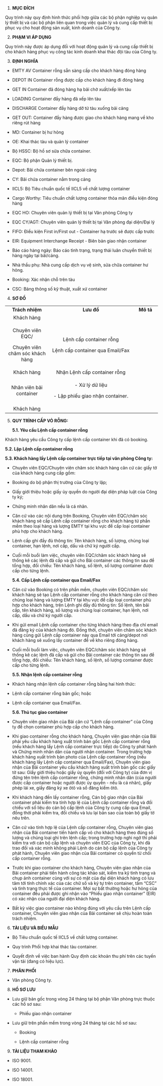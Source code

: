 1.  **MỤC ĐÍCH**

Quy trình này quy định hình thức phối hợp giữa các bộ phận nghiệp vụ
quản lý thiết bị và các bộ phận liên quan trong việc quản lý và cung cấp
thiết bị phục vụ cho hoạt động sản xuất, kinh doanh của Công ty.

2.  **PHẠM VI ÁP DỤNG**

Quy trình này được áp dụng đối với hoạt động quản lý và cung cấp thiết
bị cho khách hàng phục vụ công tác kinh doanh khai thác đội tàu của Công
ty.

3.  **ĐỊNH NGHĨA**

- EMTY AV Container rỗng sẵn sàng cấp cho khách hàng đóng hàng

- DEPOT IN Container rỗng được cấp cho khách hàng đi đóng hàng

- GET IN Container đã đóng hàng hạ bãi chờ xuất/xếp lên tàu

- LOADING Container đầy hàng đã xếp lên tàu

- DISCHARGE Container đầy hàng dỡ từ tàu xuống bãi cảng

- GET OUT: Container đầy hàng được giao cho khách hàng mang về kho riêng
  rút hàng

- MD: Container bị hư hỏng

- OE: Khai thác tàu và quản lý container

- Bộ HSSC: Bộ hồ sơ sửa chữa container.

- EQC: Bộ phận Quản lý thiết bị.

- Depot: Bãi chứa container bên ngoài cảng

- CY: Bãi chứa container nằm trong cảng

- IICL5: Bộ Tiêu chuẩn quốc tế IICL5 về chất lượng container

- Cargo Worthy: Tiêu chuẩn chất lượng container thỏa mãn điều kiện đóng
  hàng

- EQC HO: Chuyên viên quản lý thiết bị tại Văn phòng Công ty

- EQC CY/AGT: Chuyên viên quản lý thiết bị tại Văn phòng đại diện/Đại lý

- FIFO: Điều kiện First in/First out - Container hạ trước sẽ được cấp
  trước

- EIR: Equipment Interchange Receipt - Biên bản giao nhận container

- Báo cáo hàng ngày: Báo cáo tình trạng, trạng thái luân chuyển thiết bị
  hàng ngày tại bãi/cảng.

- Nhà thầu phụ: Nhà cung cấp dịch vụ vệ sinh, sửa chữa container hư
  hỏng.

- Booking: Xác nhận chỗ trên tàu

- CSC: Bảng thông số kỹ thuật, xuất xứ container

4.  **SƠ ĐỒ**

<table>
<colgroup>
<col style="width: 28%" />
<col style="width: 54%" />
<col style="width: 16%" />
</colgroup>
<tbody>
<tr>
<td style="text-align: center;"><strong>Trách nhiệm</strong></td>
<td style="text-align: center;"><strong>Lưu đồ</strong></td>
<td style="text-align: center;"><strong>Mô tả</strong></td>
</tr>
<tr>
<td style="text-align: center;">Khách hàng</td>
<td style="text-align: center;"></td>
<td style="text-align: center;"></td>
</tr>
<tr>
<td style="text-align: center;"><p>Chuyên viên EQC/</p>
<p>Chuyên viên chăm sóc khách hàng</p></td>
<td style="text-align: center;"><p>Lệnh cấp container rỗng</p>
<p>Lệnh cấp container qua Email/Fax</p></td>
<td style="text-align: center;"></td>
</tr>
<tr>
<td style="text-align: center;">Khách hàng</td>
<td style="text-align: center;">Nhận Lệnh cấp container rỗng</td>
<td style="text-align: center;"></td>
</tr>
<tr>
<td style="text-align: center;">Nhân viên bãi container</td>
<td style="text-align: center;"><p>- Xử lý dữ liệu</p>
<p>- Lập phiếu giao nhận container.</p></td>
<td style="text-align: center;"></td>
</tr>
<tr>
<td style="text-align: center;">Khách hàng</td>
<td style="text-align: center;"></td>
<td style="text-align: center;"></td>
</tr>
</tbody>
</table>

5.  **QUY TRÌNH CẤP VỎ RỖNG:**

    **5.1. Yêu cầu Lệnh cấp container rỗng**

Khách hàng yêu cầu Công ty cấp lệnh cấp container khi đã có booking.

**5.2. Lập Lệnh cấp container rỗng**

**5.3. Khách hàng lấy Lệnh cấp container trực tiếp tại văn phòng Công
ty:**

- Chuyên viên EQC/Chuyên viên chăm sóc khách hàng căn cứ các giấy tờ của
  khách hàng cung cấp gồm:

<!-- -->

- Booking do bộ phận thị trường của Công ty lập;

- Giấy giới thiệu hoặc giấy ủy quyền do người đại diện pháp luật của
  Công ty ký;

- Chứng minh nhân dân nếu là cá nhân.

<!-- -->

- Căn cứ vào các nội dung trên Booking, Chuyên viên EQC/chăm sóc khách
  hàng sẽ cấp Lệnh cấp container rỗng cho khách hàng từ phần mềm theo
  loại hàng và lượng EMTY tại khu vực để cấp loại container phù hợp cho
  khách hàng.

- Lệnh cấp ghi đầy đủ thông tin: Tên khách hàng, số lượng, chủng loại
  container, hạn lệnh, nơi cấp, dấu và chữ ký người cấp.

- Cuối mỗi buổi làm việc, chuyên viên EQC/chăm sóc khách hàng sẽ thống
  kê các lệnh đã cấp và gửi cho Bãi container các thông tin sau để tổng
  hợp, đối chiếu: Tên khách hàng, số lệnh, số lượng container được cấp
  cho từng lệnh.

  **5.4. Cấp Lệnh cấp container qua Email/Fax**

- Căn cứ vào Booking có trên phần mềm, chuyên viên EQC/chăm sóc khách
  hàng sẽ tạo Lệnh cấp container rỗng cho khách hàng căn cứ theo chủng
  loại hàng và lượng EMTY tại khu vực để cấp loại container phù hợp cho
  khách hàng, trên Lệnh ghi đầy đủ thông tin: Số lệnh, tên bãi cấp, tên
  khách hàng, số lượng và chủng loại container, hạn lệnh, nơi cấp, dấu
  và chữ ký người cấp.

- Khi gửi email Lệnh cấp container cho từng khách hàng theo địa chỉ
  email đã đăng ký của khách hàng đó. Đồng thời, chuyên viên chăm sóc
  khách hàng cũng gửi Lệnh cấp container này qua Email tới cảng/depot
  nơi khách hàng sẽ xuống lấy container để về kho riêng đóng hàng.

- Cuối mỗi buổi làm việc, chuyên viên EQC/chăm sóc khách hàng sẽ thống
  kê các lệnh đã cấp và gửi cho Bãi container các thông tin sau để tổng
  hợp, đối chiếu: Tên khách hàng, số lệnh, số lượng container được cấp
  cho từng lệnh.

  **5.5. Nhận lệnh cấp container rỗng**

- Khách hàng nhận lệnh cấp container rỗng bằng hai hình thức:

<!-- -->

- Lệnh cấp container rỗng bản gốc; hoặc

- Lệnh cấp container qua Email/Fax.

  **5.6. Thủ tục giao container**

<!-- -->

- Chuyên viên giao nhận của Bãi căn cứ “Lệnh cấp container” của Công ty
  để chọn container phù hợp cấp cho khách hàng.

- Khi giao container rỗng cho khách hàng, Chuyên viên giao nhận của Bãi
  phải yêu cầu khách hàng xuất trình bản gốc Lệnh cấp container rỗng
  (nếu khách hàng lấy Lệnh cấp container trực tiếp) do Công ty phát hành
  và Chứng minh nhân dân của người nhận container. Trong trường hợp
  khách hàng xuất trình bản photo của Lệnh cấp container rỗng (nếu khách
  hàng lấy Lệnh cấp container qua Email/Fax), Chuyên viên giao nhận của
  Bãi container yêu cầu khách hàng xuất trình bản gốc các giấy tờ sau:
  Giấy giới thiệu hoặc giấy ủy quyền (đối với Công ty) của đơn vị đứng
  tên trên lệnh cấp container rỗng, chứng minh nhân dân (của người được
  cấp container hoặc người được ủy quyền - nếu là cá nhân), giấy phép
  lái xe, giấy đăng ký xe ôtô và sổ đăng kiểm ôtô.

- Khi khách hàng đến lấy container rỗng, Cán bộ giao nhận của Bãi
  container phải kiểm tra tính hợp lệ của Lệnh cấp container rỗng và đối
  chiếu với số liệu do cán bộ cấp lệnh của Công ty cung cấp qua Email,
  đồng thời phải kiểm tra, đối chiếu và lưu lại bản sao của toàn bộ giấy
  tờ nêu trên.

- Căn cứ vào tính hợp lệ của Lệnh cấp container rỗng, Chuyên viên giao
  nhận của Bãi container tiến hành cấp vỏ cho khách hàng theo đúng số
  lượng và chủng loại ghi trên lệnh cấp; trong trường hợp nghi ngờ thì
  phải kiểm tra với cán bộ cấp lệnh và chuyên viên EQC của Công ty, khi
  đã trao đối và xác minh không phải Lệnh do cán bộ cấp lệnh của Công ty
  phát hành, Chuyên viên giao nhận của Bãi container có quyền từ chối
  cấp container rỗng.

- Trước khi giao container cho khách hàng, Chuyên viên giao nhận của Bãi
  container phải tiến hành công tác khảo sát, kiểm tra kỹ tình trạng và
  chụp ảnh container cùng với sự có mặt của đại diện khách hàng có lưu
  tâm tới tính chính xác của các chữ số và ký tự trên container, tấm
  “CSC” và tình trạng thực tế của container. Mọi sự bất thường hoặc hư
  hỏng của container đều phải được ghi nhận vào “Phiếu giao nhận
  container” (EIR) có xác nhận của người đại diện khách hàng.

- Bất kỳ việc giao container nào không đúng với yêu cầu trên Lệnh cấp
  container, Chuyên viên giao nhận của Bãi container sẽ chịu hoàn toàn
  trách nhiệm.

6.  **TÀI LIỆU VÀ BIỂU MẪU**

- Bộ Tiêu chuẩn quốc tế IICL5 về chất lượng container.

- Quy trình Phối hợp khai thác tàu container.

- Quyết định về việc ban hành Quy định các khoản thu phí trên các tuyến
  vận tải (đang có hiệu lực).

7.  **PHÂN PHỐI**

- Văn phòng Công ty.

8.  **HỒ SƠ LƯU**

- Lưu giữ bản gốc trong vòng 24 tháng tại bộ phận Văn phòng trực thuộc
  các hồ sơ sau:

  - Phiếu giao nhận container

- Lưu giữ trên phần mềm trong vòng 24 tháng tại các hồ sơ sau:

  - Booking

  - Lệnh cấp container rỗng

9.  **TÀI LIỆU THAM KHẢO**

- ISO 9001.

- ISO 14001.

- ISO 18001.
